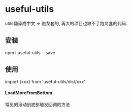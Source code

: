 # useful-utils
utils翻译成中文 => 跑龙套的, 再大的项目也缺不了跑龙套的代码.

## 安装
npm i useful-utils --save

## 使用
import {xxx} from 'useful-utils/dist/xxx'

#### LoadMoreFromBottom
常见的滚动到底部触发回调的方法
